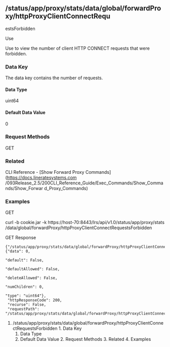 ## /status/app/proxy/stats/data/global/forwardProxy/httpProxyClientConnectRequ
estsForbidden

Use

Use to view the number of client HTTP CONNECT requests that were forbidden.

### Data Key

The data key contains the number of requests.

#### Data Type

uint64

#### Default Data Value

0

### Request Methods

GET

### Related

CLI Reference - [Show Forward Proxy Commands](https://docs.lineratesystems.com
/093Release_2.5/200CLI_Reference_Guide/Exec_Commands/Show_Commands/Show_Forwar
d_Proxy_Commands)

### Examples

GET

curl -b cookie.jar -k https://host-70:8443/lrs/api/v1.0/status/app/proxy/stats
/data/global/forwardProxy/httpProxyClientConnectRequestsForbidden

GET Response

    
    {"/status/app/proxy/stats/data/global/forwardProxy/httpProxyClientConnectRequestsForbidden": {"data": 0,
                                                                                                   "default": False,
                                                                                                   "defaultAllowed": False,
                                                                                                   "deleteAllowed": False,
                                                                                                   "numChildren": 0,
                                                                                                   "type": "uint64"},
     "httpResponseCode": 200,
     "recurse": False,
     "requestPath": "/status/app/proxy/stats/data/global/forwardProxy/httpProxyClientConnectRequestsForbidden"}
    

  1. /status/app/proxy/stats/data/global/forwardProxy/httpProxyClientConnectRequestsForbidden
    1. Data Key
      1. Data Type
      2. Default Data Value
    2. Request Methods
    3. Related
    4. Examples

